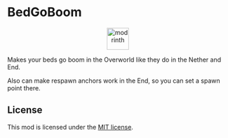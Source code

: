 # BedGoBoom

<p align="center">
  <a href="https://modrinth.com/mod/rainbethunder" target="_blank">
    <picture>
      <source media="(prefers-color-scheme: dark)" srcset="https://github.com/modrinth/art/blob/main/Branding/Badge/badge-dark__184x72.png?raw=true">
      <img title="modrinth" height="50" src="https://github.com/modrinth/art/blob/main/Branding/Badge/badge-light__184x72.png?raw=true">
    </picture>
  </a>
</p>


Makes your beds go boom in the Overworld like they do in the Nether and End.

Also can make respawn anchors work in the End, so you can set a spawn point there.

## License

This mod is licensed under the [MIT license](LICENSE).
